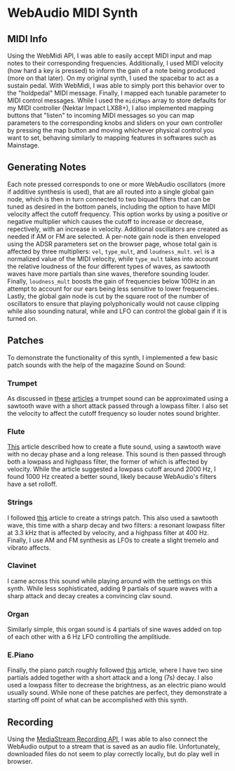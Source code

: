 # WebAudio MIDI Synth

## MIDI Info
Using the WebMidi API, I was able to easily accept MIDI input and map notes to their corresponding frequencies. Additionally, I used MIDI velocity (how hard a key is pressed) to inform the gain of a note being produced (more on that later). On my original synth, I used the spacebar to act as a sustain pedal. With WebMidi, I was able to simply port this behavior over to the "holdpedal" MIDI message. Finally, I mapped each tunable parameter to MIDI control messages. While I used the `midiMaps` array to store defaults for my MIDI controller (Nektar Impact LX88+), I also implemented mapping buttons that "listen" to incoming MIDI messages so you can map parameters to the corresponding knobs and sliders on your own controller by pressing the map button and moving whichever physical control you want to set, behaving similarly to mapping features in softwares such as Mainstage.

## Generating Notes
Each note pressed corresponds to one or more WebAudio oscillators (more if additive synthesis is used), that are all routed into a single global gain node, which is then in turn connected to two biquad filters that can be tuned as desired in the bottom panels, including the option to have MIDI velocity affect the cutoff frequency. This option works by using a positive or negative multiplier which causes the cutoff to increase or decrease, repectively, with an increase in velocity. Additional oscillators are created as needed if AM or FM are selected. A per-note gain node is then enveloped using the ADSR parameters set on the browser page, whose total gain is affected by three multipliers: `vel`, `type_mult`, and `loudness_mult`. `vel` is a normalized value of the MIDI velocity, while `type_mult` takes into account the relative loudness of the four different types of waves, as sawtooth waves have more partials than sine waves, therefore sounding louder. Finally, `loudness_mult` boosts the gain of frequencies below 100Hz in an attempt to account for our ears being less sensitive to lower frequencies. Lastly, the global gain node is cut by the square root of the number of oscillators to ensure that playing polyphonically would not cause clipping while also sounding natural, while and LFO can control the global gain if it is turned on.

## Patches
To demonstrate the functionality of this synth, I implemented a few basic patch sounds with the help of the magazine Sound on Sound:

### Trumpet
As discussed in [these](https://www.soundonsound.com/techniques/synthesizing-brass-instruments) [articles](https://www.soundonsound.com/techniques/synthesizing-wind-instruments) a trumpet sound can be approximated using a sawtooth wave with a short attack passed through a lowpass filter. I also set the velocity to affect the cutoff frequency so louder notes sound brighter.

### Flute
[This](https://www.soundonsound.com/techniques/practical-flute-synthesis) article described how to create a flute sound, using a sawtooth wave with no decay phase and a long release. This sound is then passed through both a lowpass and highpass filter, the former of which is affected by velocity. While the article suggested a lowpass cutoff around 2000 Hz, I found 1000 Hz created a better sound, likely because WebAudio's filters have a set rolloff.

### Strings
I followed [this](https://www.soundonsound.com/techniques/practical-bowed-string-synthesis) article to create a strings patch. This also used a sawtooth wave, this time with a sharp decay and two filters: a resonant lowpass filter at 3.3 kHz that is affected by velocity, and a highpass filter at 400 Hz. Finally, I use AM and FM synthesis as LFOs to create a slight tremelo and vibrato affects.

### Clavinet
I came across this sound while playing around with the settings on this synth. While less sophisticated, adding 9 partials of square waves with a sharp attack and decay creates a convincing clav sound.

### Organ
Similarly simple, this organ sound is 4 partials of sine waves added on top of each other with a 6 Hz LFO controlling the amplitiude.

### E.Piano
Finally, the piano patch roughly followed [this](https://www.soundonsound.com/techniques/synthesizing-pianos) article, where I have two sine partials added together with a short attack and a long (7s) decay. I also used a lowpass filter to decrease the brightness, as an electric piano would usually sound. While none of these patches are perfect, they demonstrate a starting off point of what can be accomplished with this synth.

## Recording
Using the [MediaStream Recording API](https://developer.mozilla.org/en-US/docs/Web/API/MediaStream_Recording_API/Using_the_MediaStream_Recording_API), I was able to also connect the WebAudio output to a stream that is saved as an audio file. Unfortunately, downloaded files do not seem to play correctly locally, but do play well in browser.